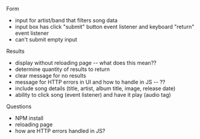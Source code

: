 Form
- input for artist/band that filters song data
- input box has click "submit" button event listener and keyboard "return" event listener
- can't submit empty input

Results
- display without reloading page -- what does this mean??
- determine quantity of results to return
- clear message for no results
- message for HTTP errors in UI and how to handle in JS -- ??
- include song details (title, artist, album title, image, release date)
- ability to click song (event listener) and have it play (audio tag)

Questions
- NPM install
- reloading page
- how are HTTP errors handled in JS?
